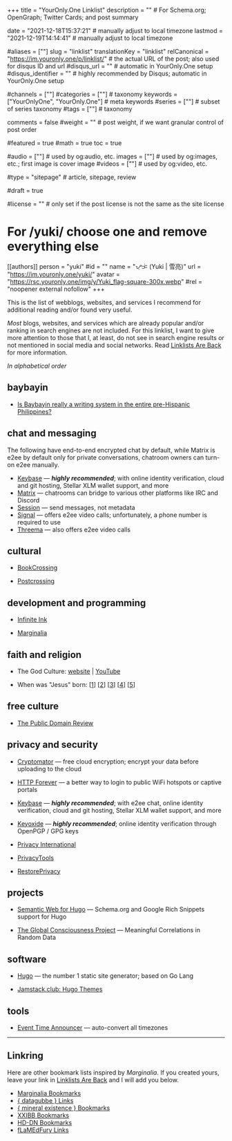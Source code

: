 +++
title = "YourOnly.One Linklist"
description = ""                                                    # For Schema.org; OpenGraph; Twitter Cards; and post summary

date = "2021-12-18T15:37:21"                                        # manually adjust to local timezone
lastmod = "2021-12-19T14:14:41"                                        # manually adjust to local timezone

#aliases = [""]
slug = "linklist"
translationKey = "linklist"
relCanonical = "https://im.youronly.one/p/linklist/"                                                   # the actual URL of the post; also used for disqus ID and url
#disqus_url = ""                                                    # automatic in YourOnly.One setup
#disqus_identifier = ""                                             # highly recommended by Disqus; automatic in YourOnly.One setup

#channels = [""]
#categories = [""]                                                   # taxonomy
keywords = ["YourOnlyOne", "YourOnly.One"]                                                     # meta keywords
#series = [""]                                                       # subset of series taxonomy
#tags = [""]                                                         # taxonomy

comments = false
#weight = ""                                                        # post weight, if we want granular control of post order

#featured = true
#math = true
toc = true

#audio = [""]                                                        # used by og:audio, etc.
images = [""]                                                       # used by og:images, etc.; first image is cover image
#videos = [""]                                                       # used by og:video, etc.

#type = "sitepage"                                                           # article, sitepage, review

#draft = true

#license = ""                                                       # only set if the post license is not the same as the site license

# For /yuki/ choose one and remove everything else
[[authors]]
  person = "yuki"
  #id = ""
  name = "ᜌᜓᜃᜒ (Yuki | 雪亮)"
  url = "https://im.youronly.one/yuki/"
  avatar = "https://rsc.youronly.one/img/y/Yuki_flag-square-300x.webp"
  #rel = "noopener external nofollow"
+++

This is the list of webblogs, websites, and services I recommend for additional reading and/or found very useful.

<!--more-->

*Most* blogs, websites, and services which are already popular and/or ranking in search engines are not included. For this linklist, I want to give more attention to those that I, at least, do not see in search engine results or not mentioned in social media and social networks. Read [Linklists Are Back](https://im.youronly.one/techmagus/linklists-are-back-2021353) for more information.

*In alphabetical order*

## baybayin

- <a href="https://www.quora.com/Is-Baybayin-really-a-writing-system-in-the-entire-pre-hispanic-Philippines-Whats-the-basis-for-making-it-a-national-writing-system-if-pre-hispanic-kingdoms-weren-t-homogenous/answer/Christopher-Ray-Miller" rel="noopener external">Is Baybayin really a writing system in the entire pre-Hispanic Philippines?</a>

## chat and messaging

The following have end-to-end encrypted chat by default, while Matrix is e2ee by default only for private conversations, chatroom owners can turn-on e2ee manually.

- <a href="https://keybase.io" rel="noopener external">Keybase</a> — ***highly recommended***; with online identity verification, cloud and git hosting, Stellar XLM wallet support, and more
- <a href="https://matrix.org" rel="noopener external">Matrix</a> — chatrooms can bridge to various other platforms like IRC and Discord
- <a href="https://getsession.org" rel="noopener external">Session</a> — send messages, not metadata
- <a href="https://signal.org" rel="noopener external">Signal</a> — offers e2ee video calls; unfortunately, a phone number is required to use
- <a href="https://threema.ch/en" rel="noopener external">Threema</a> — also offers e2ee video calls

## cultural

- <a href="https://www.bookcrossing.com" rel="noopener external">BookCrossing</a>

- <a href="https://www.postcrossing.com" rel="noopener external">Postcrossing</a>

## development and programming

- <a href="https://www.ii.com" rel="noopener external">Infinite Ink</a>

- <a href="https://www.marginalia.nu" rel="noopener external">Marginalia</a>

## faith and religion

- The God Culture: <a href="https://www.thegodculture.com" rel="noopener external">website</a> | <a href="https://www.youtube.com/channel/UCK_iDwUHcRA0h_TdUHP8zwg" rel="noopener external">YouTube</a>

- When was "Jesus" born: [<a href="http://www.yhrim.com/Teaching_Documents/Yahushas_Earthly_Birth_Month_~_2-5996_-_may_2014.pdf" rel="noopener external">1</a>] [<a href="https://excellent-valley.org/Communion/Communion_Folder/2_05_Pentecost.htm" rel="noopener external">2</a>] [<a href="https://www.youtube.com/watch?v=Kw1eg9XlG6A" rel="noopener external">3</a>] [<a href="https://www.youtube.com/watch?v=Y-OCC1XVGe0" rel="noopener external">4</a>] [<a href="https://www.youtube.com/watch?v=vpYFD-7BuuM" rel="noopener external">5</a>]

## free culture

- <a href="https://publicdomainreview.org" rel="noopener external">The Public Domain Review</a>

## privacy and security

- <a href="https://cryptomator.org" rel="noopener external">Cryptomator</a> — free cloud encryption; encrypt your data before uploading to the cloud

- <a href="http://httpforever.com" rel="noopener external">HTTP Forever</a> — a better way to login to public WiFi hotspots or captive portals
- <a href="https://keybase.io" rel="noopener external">Keybase</a> — ***highly recommended***; with e2ee chat, online identity verification, cloud and git hosting, Stellar XLM wallet support, and more
- <a href="https://keyoxide.org" rel="noopener external">Keyoxide</a> — ***highly recommended***; online identity verification through OpenPGP / GPG keys
- <a href="https://privacyinternational.org" rel="noopener external">Privacy International</a>
- <a href="https://www.privacytools.io" rel="noopener external">PrivacyTools</a>
- <a href="https://restoreprivacy.com" rel="noopener external">RestorePrivacy</a>

## projects

- <a href="https://semweb.youronly.one" rel="me noopener">Semantic Web for Hugo</a> — Schema.org and Google Rich Snippets support for Hugo

- <a href="https://gcpdot.com" rel="noopener external">The Global Consciousness Project</a> — Meaningful Correlations in Random Data

## software

- <a href="https://gohugo.io" rel="noopener external">Hugo</a> — the number 1 static site generator; based on Go Lang

- <a href="https://jamstack.club/#ssg=hugo" rel="noopener external">Jamstack.club: Hugo Themes</a>

## tools

- <a href="https://www.timeanddate.com/worldclock/fixedform.html" rel="noopener external">Event Time Announcer</a> — auto-convert all timezones

---

## Linkring

Here are other bookmark lists inspired by *Marginalia*. If you created yours, leave your link in [Linklists Are Back](https://im.youronly.one/techmagus/linklists-are-back-2021353) and I will add you below.

- <a href="https://memex.marginalia.nu/links/bookmarks.gmi" rel="noopener external">Marginalia Bookmarks</a>
- <a href="https://datagubbe.se/links/" rel="noopener external">{ datagubbe } Links</a>
- <a href="https://mineralexistence.com/bookmarks.html" rel="noopener external">{ mineral existence } Bookmarks</a>
- <a href="https://wiki.xxiivv.com/site/bookmarks.html" rel="noopener external">XXIBB Bookmarks</a>
- <a href="https://hd-dn.com/bookmarks/" rel="noopener external">HD-DN Bookmarks</a>
- <a href="https://flamedfury.com/links/" rel="noopener external">fLaMEdFury Links</a>
